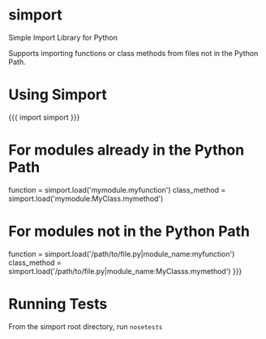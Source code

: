 simport
=======

Simple Import Library for Python

Supports importing functions or class methods from files
not in the Python Path. 

Using Simport
=============

{{{
import simport
}}}

# For modules already in the Python Path
function = simport.load('mymodule.myfunction')
class_method = simport.load('mymodule:MyClass.mymethod')

# For modules not in the Python Path
function = simport.load('/path/to/file.py|module_name:myfunction')
class_method = simport.load('/path/to/file.py|module_name:MyClasss.mymethod')
}}}

Running Tests
=============
From the simport root directory, run `nosetests`

